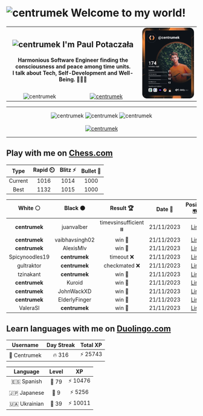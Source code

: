 <h1>
  <img
    src="https://emojis.slackmojis.com/emojis/images/1531849430/4246/blob-sunglasses.gif"
    width="30"
    alt="centrumek"
  />
  Welcome to my world!
</h1>

<table>
  <tbody>
    <tr>
      <td align="center" width="70%" colspan="2">
        <h2>
          <img
            src="https://raw.githubusercontent.com/MartinHeinz/MartinHeinz/master/wave.gif"
            width="30px"
            alt="centrumek"
          />
          I'm Paul Potaczała
        </h2>
        <h4>
          Harmonious Software Engineer finding the consciousness and peace among time units.
          <br/>
          I talk about Tech, Self-Development and Well-Being. 🌿🧘🚀
        </h4>
      </td>
      <td width="30%" rowspan="2">
        <a href="https://app.daily.dev/centrumek">
          <img
            src="./devcard.svg"
            alt="centrumek"
          />
        </a>
      </td>
    </tr>
    <tr align="center">
      <td>
        <img
          src="https://komarev.com/ghpvc/?username=centrumek&label=visitors&color=0e75b6&style=flat"
          alt="centrumek"
        >
      </td>
      <td>
        <a href="https://stackoverflow.com/users/14496012/centrumek">
          <img
            src="https://stackoverflow.com/users/flair/14496012.png?theme=dark"
            alt="centrumek"
          >
        </a>
      </td>
    </tr>
  </tbody>
</table>

---
<div align="center">
  <img 
    src="https://github-readme-stats.vercel.app/api?username=centrumek&show_icons=true&count_private=true&theme=dark&hide_border=true&hide=issues,contribs&bg_color=00000000"
    alt="centrumek"
  />
  <img
    src="https://github-readme-stats.vercel.app/api/top-langs/?username=centrumek&layout=compact&hide_border=true&theme=dark&bg_color=00000000&langs_count=6&exclude_repo=air-statistic-app"
    alt="centrumek"
  />
  <img 
    src="https://github-readme-streak-stats.herokuapp.com?user=centrumek&theme=dark&hide_border=true&background=FFFFFF00"
    alt="centrumek"
  />
  <br/>
  <br/>
  <a href="https://www.buymeacoffee.com/centrumek">
    <img
      src="https://cdn.buymeacoffee.com/buttons/v2/default-orange.png"
      height="50"
      width="210"
      alt="centrumek"
    />
  </a>
</div>

---

## Play with me on [Chess.com](https://www.chess.com/member/centrumek)

<div align="center">
<!--START_SECTION:chessStats-->
<!-- Automatically generated with https://github.com/Balastrong/chess-stats-action -->

| Type | Rapid ⏲️ | Blitz ⚡ | Bullet 🔫 |
|:---:|:---:|:---:|:---:|
| Current | 1016 | 1014 | 1000 |
| Best | 1132 | 1015 | 1000 |

| White ⚪ | Black ⚫ | Result 🏆 | Date 📅 | Position 🗺️ | Type 🕕 |
|:---:|:---:|:---:|:---:|:---:|:---:|
| **centrumek** | juanvalber | timevsinsufficient ⏸️ | 21/11/2023 | <a href="http://www.ee.unb.ca/cgi-bin/tervo/fen.pl?select=8/8/4k1K1/8/8/4q3/8/8 b - -">Link</a> | Blitz |
| **centrumek** | vaibhavsingh02 | win 🥇 | 21/11/2023 | <a href="http://www.ee.unb.ca/cgi-bin/tervo/fen.pl?select=1R6/2p2pk1/1pb1p1n1/4r3/P5K1/8/8/8 b - -">Link</a> | Bullet |
| **centrumek** | AlexisMlv | win 🥇 | 21/11/2023 | <a href="http://www.ee.unb.ca/cgi-bin/tervo/fen.pl?select=8/5R1p/8/8/2k1p3/4P3/P1K3PP/8 b - -">Link</a> | Bullet |
| Spicynoodles19 | **centrumek** | timeout ❌ | 21/11/2023 | <a href="http://www.ee.unb.ca/cgi-bin/tervo/fen.pl?select=5k2/8/1p2p2b/1b1pP2p/1P1BpP1P/1N6/5K2/R7 b - -">Link</a> | Bullet |
| gultraktor | **centrumek** | checkmated ❌ | 21/11/2023 | <a href="http://www.ee.unb.ca/cgi-bin/tervo/fen.pl?select=r4rk1/ppp2pQ1/2n2n2/4pNp1/4p3/1NPq4/P4PPP/R3K2R b KQ -">Link</a> | Bullet |
| tzinakant | **centrumek** | win 🥇 | 21/11/2023 | <a href="http://www.ee.unb.ca/cgi-bin/tervo/fen.pl?select=8/8/8/2R2Qp1/3k2Pp/1r6/5PPK/4r3 w - -">Link</a> | Bullet |
| **centrumek** | Kuroid | win 🥇 | 21/11/2023 | <a href="http://www.ee.unb.ca/cgi-bin/tervo/fen.pl?select=8/8/4n3/1p2p1k1/1Pp1P3/2P1KP2/8/8 b - -">Link</a> | Bullet |
| **centrumek** | JohnWackXD | win 🥇 | 21/11/2023 | <a href="http://www.ee.unb.ca/cgi-bin/tervo/fen.pl?select=rnb5/pp2pk1p/3p2p1/5p2/8/2B1P3/PPP2PPP/R3K2R b KQ -">Link</a> | Bullet |
| **centrumek** | ElderlyFinger | win 🥇 | 21/11/2023 | <a href="http://www.ee.unb.ca/cgi-bin/tervo/fen.pl?select=6R1/5p1p/R5pk/8/8/4n3/P4KPP/3r4 b - -">Link</a> | Bullet |
| ValeraSl | **centrumek** | win 🥇 | 21/11/2023 | <a href="http://www.ee.unb.ca/cgi-bin/tervo/fen.pl?select=1k1r4/p5pp/B1p2p2/1p5q/1b6/8/PP2N2P/3K4 w - -">Link</a> | Bullet |

<!--END_SECTION:chessStats-->
</div>

## Learn languages with me on [Duolingo.com](https://www.duolingo.com/profile/Centrumek)

<div align="center">
<!--START_SECTION:duolingoStats-->
<!-- Automatically generated with https://github.com/centrumek/duolingo-readme-stats-->

| Username | Day Streak | Total XP |
|:---:|:---:|:---:|
| 👤 Centrumek | 🔥 316 | ⚡ 25743 |

| Language | Level | XP |
|:---:|:---:|:---:|
| 🇪🇸 Spanish | 👑 79 | ⚡ 10476 |
| 🇯🇵 Japanese | 👑 9 | ⚡ 5256 |
| 🇺🇦 Ukrainian | 👑 39 | ⚡ 10011 |

<!--END_SECTION:duolingoStats-->
</div>
<!--
**centrumek/centrumek** is a ✨ _special_ ✨ repository because its `README.md` (this file) appears on your GitHub profile.

Here are some ideas to get you started:

- 🔭 I’m currently working on ...
- 🌱 I’m currently learning ...
- 👯 I’m looking to collaborate on ...
- 🤔 I’m looking for help with ...
- 💬 Ask me about ...
- 📫 How to reach me: ...
- 😄 Pronouns: ...
- ⚡ Fun fact: ...
-->
